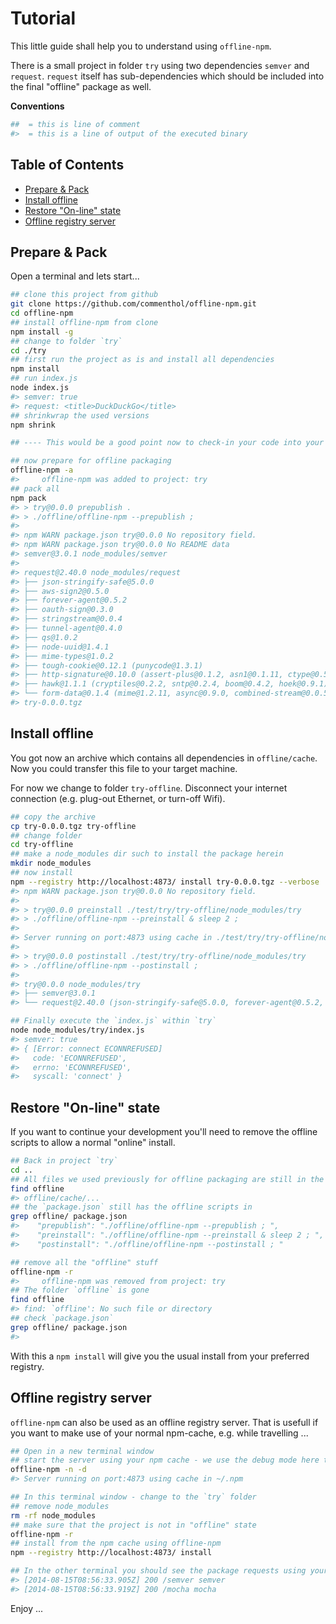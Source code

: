 # Tutorial

This little guide shall help you to understand using `offline-npm`.

There is a small project in folder `try` using two dependencies `semver` and `request`.
`request` itself has sub-dependencies which should be included into the final "offline" package as well.

**Conventions**

```bash
##  = this is line of comment
#>  = this is a line of output of the executed binary
```

## Table of Contents

* [Prepare & Pack](#prepare-pack)
* [Install offline](#install-offline)
* [Restore "On-line" state](#restore-on-line-state)
* [Offline registry server](#offline-registry-server)


## Prepare & Pack

Open a terminal and lets start... 

```bash
## clone this project from github
git clone https://github.com/commenthol/offline-npm.git
cd offline-npm
## install offline-npm from clone
npm install -g 
## change to folder `try`
cd ./try
## first run the project as is and install all dependencies
npm install
## run index.js
node index.js
#> semver: true
#> request: <title>DuckDuckGo</title>
## shrinkwrap the used versions
npm shrink

## ---- This would be a good point now to check-in your code into your GIT

## now prepare for offline packaging
offline-npm -a
#>     offline-npm was added to project: try
## pack all
npm pack
#> > try@0.0.0 prepublish .
#> > ./offline/offline-npm --prepublish ; 
#> 
#> npm WARN package.json try@0.0.0 No repository field.
#> npm WARN package.json try@0.0.0 No README data
#> semver@3.0.1 node_modules/semver
#> 
#> request@2.40.0 node_modules/request
#> ├── json-stringify-safe@5.0.0
#> ├── aws-sign2@0.5.0
#> ├── forever-agent@0.5.2
#> ├── oauth-sign@0.3.0
#> ├── stringstream@0.0.4
#> ├── tunnel-agent@0.4.0
#> ├── qs@1.0.2
#> ├── node-uuid@1.4.1
#> ├── mime-types@1.0.2
#> ├── tough-cookie@0.12.1 (punycode@1.3.1)
#> ├── http-signature@0.10.0 (assert-plus@0.1.2, asn1@0.1.11, ctype@0.5.2)
#> ├── hawk@1.1.1 (cryptiles@0.2.2, sntp@0.2.4, boom@0.4.2, hoek@0.9.1)
#> └── form-data@0.1.4 (mime@1.2.11, async@0.9.0, combined-stream@0.0.5)
#> try-0.0.0.tgz
```

## Install offline

You got now an archive which contains all dependencies in `offline/cache`. Now you could transfer this file to your target machine.

For now we change to folder `try-offline`. Disconnect your internet connection (e.g. plug-out Ethernet, or turn-off Wifi).

```bash
## copy the archive
cp try-0.0.0.tgz try-offline
## change folder
cd try-offline
## make a node_modules dir such to install the package herein
mkdir node_modules
## now install
npm --registry http://localhost:4873/ install try-0.0.0.tgz --verbose
#> npm WARN package.json try@0.0.0 No repository field.
#> 
#> > try@0.0.0 preinstall ./test/try/try-offline/node_modules/try
#> > ./offline/offline-npm --preinstall & sleep 2 ; 
#> 
#> Server running on port:4873 using cache in ./test/try/try-offline/node_modules/try/offline/cache/
#> 
#> > try@0.0.0 postinstall ./test/try/try-offline/node_modules/try
#> > ./offline/offline-npm --postinstall ; 
#> 
#> try@0.0.0 node_modules/try
#> ├── semver@3.0.1
#> └── request@2.40.0 (json-stringify-safe@5.0.0, forever-agent@0.5.2, aws-sign2@0.5.0, oauth-sign@0.3.0, stringstream@0.0.4, tunnel-agent@0.4.0, qs@1.0.2, node-uuid@1.4.1, mime-types@1.0.2, form-data@0.1.4, tough-cookie@0.12.1, http-signature@0.10.0, hawk@1.1.1)

## Finally execute the `index.js` within `try`
node node_modules/try/index.js 
#> semver: true
#> { [Error: connect ECONNREFUSED]
#>   code: 'ECONNREFUSED',
#>   errno: 'ECONNREFUSED',
#>   syscall: 'connect' }
```

## Restore "On-line" state

If you want to continue your development you'll need to remove the offline scripts to allow a normal "online" install.

```bash
## Back in project `try`
cd ..
## All files we used previously for offline packaging are still in the folder `offline`
find offline
#> offline/cache/...
## the `package.json` still has the offline scripts in
grep offline/ package.json 
#>    "prepublish": "./offline/offline-npm --prepublish ; ",
#>    "preinstall": "./offline/offline-npm --preinstall & sleep 2 ; ",
#>    "postinstall": "./offline/offline-npm --postinstall ; "

## remove all the "offline" stuff
offline-npm -r
#>     offline-npm was removed from project: try
## The folder `offline` is gone
find offline
#> find: `offline': No such file or directory
## check `package.json`
grep offline/ package.json
#>
```

With this a `npm install` will give you the usual install from your preferred registry.

## Offline registry server

`offline-npm` can also be used as an offline registry server. That is usefull if you want to make use of your normal npm-cache, e.g. while travelling ...

```bash
## Open in a new terminal window
## start the server using your npm cache - we use the debug mode here to see the requests
offline-npm -n -d
#> Server running on port:4873 using cache in ~/.npm

## In this terminal window - change to the `try` folder
## remove node_modules
rm -rf node_modules
## make sure that the project is not in "offline" state
offline-npm -r
## install from the npm cache using offline-npm
npm --registry http://localhost:4873/ install

## In the other terminal you should see the package requests using your offline registry server
#> [2014-08-15T08:56:33.905Z] 200 /semver semver
#> [2014-08-15T08:56:33.919Z] 200 /mocha mocha
```

Enjoy ...

